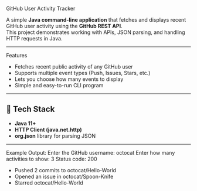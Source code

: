 GitHub User Activity Tracker

A simple **Java command-line application** that fetches and displays recent GitHub user activity using the **GitHub REST API**.  
This project demonstrates working with APIs, JSON parsing, and handling HTTP requests in Java.

---

Features
- Fetches recent public activity of any GitHub user
- Supports multiple event types (Push, Issues, Stars, etc.)
- Lets you choose how many events to display
- Simple and easy-to-run CLI program

---

## 📂 Tech Stack
- **Java 11+**
- **HTTP Client (java.net.http)**
- **org.json** library for parsing JSON

---



Example Output:
Enter the GitHub username: octocat
Enter how many activities to show: 3
Status code: 200
- Pushed 2 commits to octocat/Hello-World
- Opened an issue in octocat/Spoon-Knife
- Starred octocat/Hello-World

